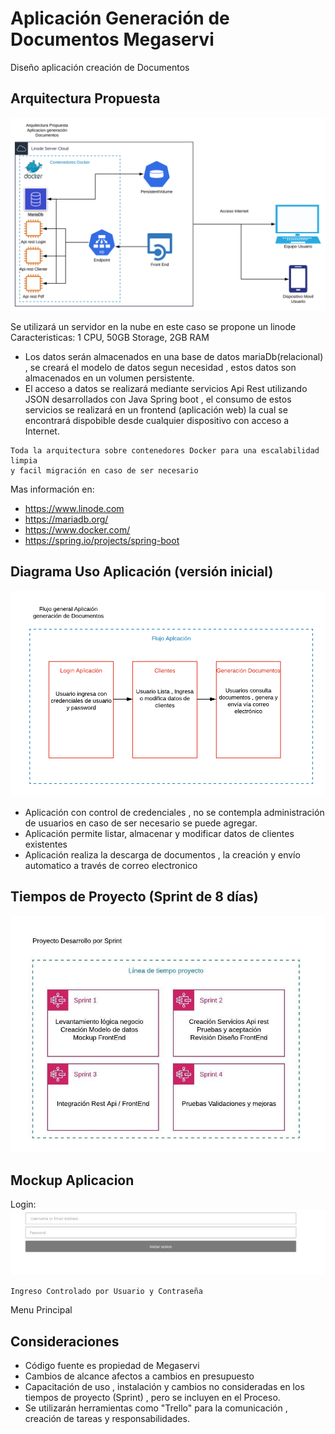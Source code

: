 # Aplicación Generación de Documentos Megaservi
Diseño aplicación creación de Documentos 

## Arquitectura Propuesta

![alt text](https://github.com/reneberto/Aplicacion/blob/master/Diagrama%20en%20blanco.svg)

Se utilizará un servidor en la nube en este caso se propone un linode Caracteristicas:
 1 CPU, 50GB Storage, 2GB RAM
* Los datos serán almacenados en una base de datos mariaDb(relacional) , se creará el modelo de datos segun necesidad , estos datos son almacenados en un volumen persistente.
* El acceso a datos se realizará mediante servicios Api Rest utilizando JSON desarrollados con Java Spring boot , el consumo de estos servicios se realizará en un frontend (aplicación web) la cual se encontrará dispobible desde cualquier dispositivo con acceso a Internet.
```
Toda la arquitectura sobre contenedores Docker para una escalabilidad limpia 
y facil migración en caso de ser necesario
```

Mas información en: 
* https://www.linode.com
* https://mariadb.org/
* https://www.docker.com/
* https://spring.io/projects/spring-boot

## Diagrama Uso Aplicación (versión inicial)

![alt text](https://github.com/reneberto/Aplicacion/blob/master/Diagramaflujo.png)

* Aplicación con control de credenciales , no se contempla administración de usuarios en caso de ser necesario se puede agregar.
* Aplicación permite listar, almacenar y modificar datos de clientes existentes 
* Aplicación realiza la descarga de documentos , la creación y envío automatico a través de correo electronico

## Tiempos de Proyecto (Sprint de 8 días)

![alt text](https://github.com/reneberto/Aplicacion/blob/master/DiagramaProyecto.jpeg)

## Mockup Aplicacion

Login:
![alt text](https://github.com/reneberto/Aplicacion/blob/master/login.jpeg)

```
Ingreso Controlado por Usuario y Contraseña
```
Menu Principal



## Consideraciones

* Código fuente es propiedad de Megaservi
* Cambios de alcance afectos a cambios en presupuesto
* Capacitación de uso , instalación y cambios no consideradas en los tiempos de proyecto (Sprint) , pero se incluyen en el Proceso.
* Se utilizarán herramientas como "Trello" para la comunicación , creación de tareas y responsabilidades.








